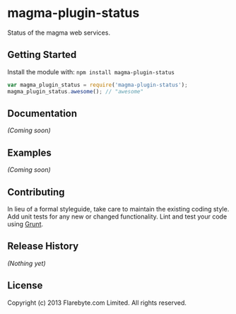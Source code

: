 # magma-plugin-status

Status of the magma web services.

## Getting Started
Install the module with: `npm install magma-plugin-status`

```javascript
var magma_plugin_status = require('magma-plugin-status');
magma_plugin_status.awesome(); // "awesome"
```

## Documentation
_(Coming soon)_

## Examples
_(Coming soon)_

## Contributing
In lieu of a formal styleguide, take care to maintain the existing coding style. Add unit tests for any new or changed functionality. Lint and test your code using [Grunt](http://gruntjs.com/).

## Release History
_(Nothing yet)_

## License
Copyright (c) 2013 Flarebyte.com Limited.
All rights reserved.
